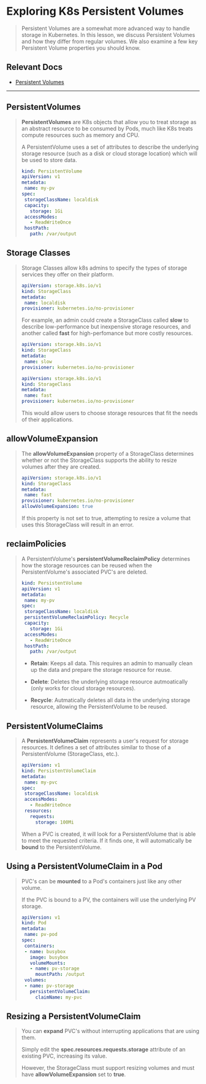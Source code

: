 # Exploring K8s Persistent Volumes

> Persistent Volumes are a somewhat more advanced way to handle storage in Kubernetes. In this lesson, we discuss Persistent Volumes and how they differ from regular volumes. We also examine a few key Persistent Volume properties you should know.

## Relevant Docs

- [Persistent Volumes](https://kubernetes.io/docs/concepts/storage/persistent-volumes/)

---

## PersistentVolumes

> **PersistentVolumes** are K8s objects that allow you to treat storage as an abstract resource to be consumed by Pods, much like K8s treats compute resources such as memory and CPU.
>
> A PersistentVolume uses a set of attributes to describe the underlying storage resource (such as a disk or cloud storage location) which will be used to store data.
>
>```yaml
>kind: PersistentVolume
>apiVersion: v1
>metadata:
>  name: my-pv
>spec:
>  storageClassName: localdisk
>  capacity:
>    storage: 1Gi
>  accessModes:
>    - ReadWriteOnce
>  hostPath:
>    path: /var/output
>```

## Storage Classes

> Storage Classes allow k8s admins to specify the types of storage services they offer on their platform.
>
>```yaml
>apiVersion: storage.k8s.io/v1
>kind: StorageClass
>metadata:
>  name: localdisk
>provisioner: kubernetes.io/no-provisioner
>```
>
> For example, an admin could create a StorageClass called **slow** to describe low-performance but inexpensive storage resources, and another called **fast** for high-perfomance but more costly resources.
>
>```yaml
>apiVersion: storage.k8s.io/v1
>kind: StorageClass
>metadata:
>  name: slow
>provisioner: kubernetes.io/no-provisioner
>```
>
>```yaml
>apiVersion: storage.k8s.io/v1
>kind: StorageClass
>metadata:
>  name: fast
>provisioner: kubernetes.io/no-provisioner
>```
>
> This would allow users to choose storage resources that fit the needs of their applications.
>

## allowVolumeExpansion

> The **allowVolumeExpansion** property of a StorageClass determines whether or not the StorageClass supports the ability to resize volumes after they are created.
>
>```yaml
>apiVersion: storage.k8s.io/v1
>kind: StorageClass
>metadata:
>  name: fast
>provisioner: kubernetes.io/no-provisioner
>allowVolumeExpansion: true
>```
>
> If this property is not set to true, attempting to resize a volume that uses this StorageClass will result in an error.
>

## reclaimPolicies

> A PersistentVolume's **persistentVolumeReclaimPolicy** determines how the storage resources  can be reused when the PersistentVolume's associated PVC's are deleted.
>
>```yaml
>kind: PersistentVolume
>apiVersion: v1
>metadata:
>  name: my-pv
>spec:
>  storageClassName: localdisk
>  persistentVolumeReclaimPolicy: Recycle
>  capacity:
>    storage: 1Gi
>  accessModes:
>    - ReadWriteOnce
>  hostPath:
>    path: /var/output
>```
>
> - **Retain**: Keeps all data. This requires an admin to manually clean up the data and prepare the storage resource for reuse.
>
> - **Delete**: Deletes the underlying storage resource autmoatically (only works for cloud storage resources).
>
> - **Recycle**: Autmatically deletes all data in the underlying storage resource, allowing the PersistentVolume to be reused.
>

## PersistentVolumeClaims

> A **PersistentVolumeClaim** represents a user's request for storage resources. It defines a set of attributes similar to those of a PersistentVolume (StorageClass, etc.).
>
>```yaml
>apiVersion: v1
>kind: PersistentVolumeClaim
>metadata:
>  name: my-pvc
>spec:
>  storageClassName: localdisk
>  accessModes:
>    - ReadWriteOnce
>  resources:
>    requests:
>      storage: 100Mi
>```
> 
> When a PVC is created, it will look for a PersistentVolume that is able to meet the requested criteria. If it finds one, it will automatically be **bound** to the PersistentVolume.
>

## Using a PersistentVolumeClaim in a Pod

> PVC's can be **mounted** to a Pod's containers just like any other volume.
>
> If the PVC is bound to a PV, the containers will use the underlying PV storage.
>
>```yaml
>apiVersion: v1
>kind: Pod
>metadata:
>  name: pv-pod
>spec:
>  containers:
>  - name: busybox
>    image: busybox
>    volumeMounts:
>    - name: pv-storage
>      mountPath: /output
>  volumes:
>  - name: pv-storage
>    persistentVolumeClaim:
>      claimName: my-pvc
>```
>

## Resizing a PersistentVolumeClaim

> You can **expand** PVC's without interrupting applications that are using them.
>
> Simply edit the **spec.resources.requests.storage** attribute of an existing PVC, increasing its value.
>
> However, the StorageClass must support resizing volumes and must have **allowVolumeExpansion** set to **true**.
>
